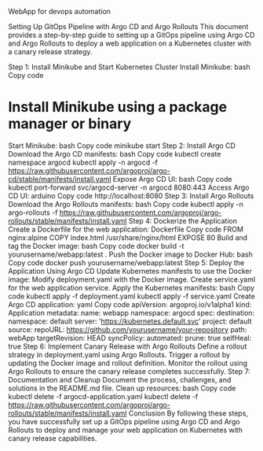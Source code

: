 WebApp for devops automation

Setting Up GitOps Pipeline with Argo CD and Argo Rollouts
This document provides a step-by-step guide to setting up a GitOps pipeline using Argo CD and Argo Rollouts to deploy a web application on a Kubernetes cluster with a canary release strategy.

Step 1: Install Minikube and Start Kubernetes Cluster
Install Minikube:
bash
Copy code
# Install Minikube using a package manager or binary
Start Minikube:
bash
Copy code
minikube start
Step 2: Install Argo CD
Download the Argo CD manifests:
bash
Copy code
kubectl create namespace argocd
kubectl apply -n argocd -f https://raw.githubusercontent.com/argoproj/argo-cd/stable/manifests/install.yaml
Expose Argo CD UI:
bash
Copy code
kubectl port-forward svc/argocd-server -n argocd 8080:443
Access Argo CD UI:
arduino
Copy code
http://localhost:8080
Step 3: Install Argo Rollouts
Download the Argo Rollouts manifests:
bash
Copy code
kubectl apply -n argo-rollouts -f https://raw.githubusercontent.com/argoproj/argo-rollouts/stable/manifests/install.yaml
Step 4: Dockerize the Application
Create a Dockerfile for the web application:
Dockerfile
Copy code
FROM nginx:alpine
COPY index.html /usr/share/nginx/html
EXPOSE 80
Build and tag the Docker image:
bash
Copy code
docker build -t yourusername/webapp:latest .
Push the Docker image to Docker Hub:
bash
Copy code
docker push yourusername/webapp:latest
Step 5: Deploy the Application Using Argo CD
Update Kubernetes manifests to use the Docker image:
Modify deployment.yaml with the Docker image.
Create service.yaml for the web application service.
Apply the Kubernetes manifests:
bash
Copy code
kubectl apply -f deployment.yaml
kubectl apply -f service.yaml
Create Argo CD application:
yaml
Copy code
apiVersion: argoproj.io/v1alpha1
kind: Application
metadata:
  name: webapp
  namespace: argocd
spec:
  destination:
    namespace: default
    server: 'https://kubernetes.default.svc'
  project: default
  source:
    repoURL: https://github.com/yourusername/your-repository
    path: webApp
    targetRevision: HEAD
  syncPolicy:
    automated:
      prune: true
      selfHeal: true
Step 6: Implement Canary Release with Argo Rollouts
Define a rollout strategy in deployment.yaml using Argo Rollouts.
Trigger a rollout by updating the Docker image and rollout definition.
Monitor the rollout using Argo Rollouts to ensure the canary release completes successfully.
Step 7: Documentation and Cleanup
Document the process, challenges, and solutions in the README.md file.
Clean up resources:
bash
Copy code
kubectl delete -f argocd-application.yaml
kubectl delete -f https://raw.githubusercontent.com/argoproj/argo-rollouts/stable/manifests/install.yaml
Conclusion
By following these steps, you have successfully set up a GitOps pipeline using Argo CD and Argo Rollouts to deploy and manage your web application on Kubernetes with canary release capabilities.
